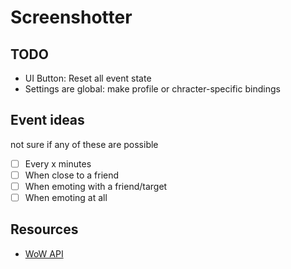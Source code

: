# Screenshotter

## TODO

- UI Button: Reset all event state
- Settings are global: make profile or chracter-specific bindings

## Event ideas

not sure if any of these are possible

- [ ] Every x minutes
- [ ] When close to a friend
- [ ] When emoting with a friend/target
- [ ] When emoting at all

## Resources

- [WoW API](https://github.com/Gethe/wow-ui-source)
